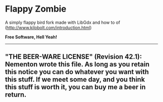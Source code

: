 # Flappy Zombie

A simply flappy bird fork made with LibGdx and how to of (http://www.kilobolt.com/introduction.html)

**Free Software, Hell Yeah!**


 ----------------------------------------------------------------------------
 "THE BEER-WARE LICENSE" (Revision 42.1):
  Nementon wrote this file. As long as you retain this notice you
  can do whatever you want with this stuff. If we meet some day, and you think
  this stuff is worth it, you can buy me a beer in return.
 ----------------------------------------------------------------------------
